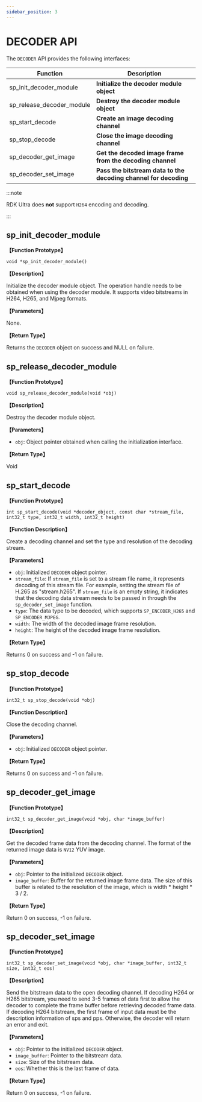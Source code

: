 ```yaml
---
sidebar_position: 3
---
```

# DECODER API

The `DECODER` API provides the following interfaces:

| Function | Description |
| ---- | ----- |
| sp_init_decoder_module | **Initialize the decoder module object** |
| sp_release_decoder_module | **Destroy the decoder module object** |
| sp_start_decode | **Create an image decoding channel** |
| sp_stop_decode | **Close the image decoding channel** |
| sp_decoder_get_image | **Get the decoded image frame from the decoding channel** |
| sp_decoder_set_image | **Pass the bitstream data to the decoding channel for decoding** |

:::note

RDK Ultra does **not** support `H264` encoding and decoding.

:::

## sp_init_decoder_module

**【Function Prototype】**

`void *sp_init_decoder_module()`

**【Description】**

Initialize the decoder module object. The operation handle needs to be obtained when using the decoder module. It supports video bitstreams in H264, H265, and Mjpeg formats.

**【Parameters】**

None.

**【Return Type】**

Returns the `DECODER` object on success and NULL on failure.

## sp_release_decoder_module

**【Function Prototype】**

`void sp_release_decoder_module(void *obj)`

**【Description】**

Destroy the decoder module object.

**【Parameters】**

 - `obj`: Object pointer obtained when calling the initialization interface.

**【Return Type】** 

Void

## sp_start_decode  

**【Function Prototype】**  

`int sp_start_decode(void *decoder_object, const char *stream_file, int32_t type, int32_t width, int32_t height)`

**【Function Description】**  

Create a decoding channel and set the type and resolution of the decoding stream.

**【Parameters】**

- `obj`: Initialized `DECODER` object pointer.
- `stream_file`: If `stream_file` is set to a stream file name, it represents decoding of this stream file. For example, setting the stream file of H.265 as "stream.h265". If `stream_file` is an empty string, it indicates that the decoding data stream needs to be passed in through the `sp_decoder_set_image` function.
- `type`: The data type to be decoded, which supports `SP_ENCODER_H265` and `SP_ENCODER_MJPEG`.
- `width`: The width of the decoded image frame resolution.
- `height`: The height of the decoded image frame resolution.

**【Return Type】** 

Returns 0 on success and -1 on failure.

## sp_stop_decode  

**【Function Prototype】**  

`int32_t sp_stop_decode(void *obj)`

**【Function Description】**  

Close the decoding channel.

**【Parameters】**

- `obj`: Initialized `DECODER` object pointer.

**【Return Type】** 

Returns 0 on success and -1 on failure.

## sp_decoder_get_image

**【Function Prototype】**

`int32_t sp_decoder_get_image(void *obj, char *image_buffer)`

**【Description】**

Get the decoded frame data from the decoding channel. The format of the returned image data is `NV12` YUV image.

**【Parameters】**

- `obj`: Pointer to the initialized `DECODER` object.
- `image_buffer`: Buffer for the returned image frame data. The size of this buffer is related to the resolution of the image, which is width * height * 3 / 2.

**【Return Type】**

Return 0 on success, -1 on failure.

## sp_decoder_set_image

**【Function Prototype】**

`int32_t sp_decoder_set_image(void *obj, char *image_buffer, int32_t size, int32_t eos)`

**【Description】**

Send the bitstream data to the open decoding channel. 
If decoding H264 or H265 bitstream, you need to send 3-5 frames of data first to allow the decoder to complete the frame buffer before retrieving decoded frame data.
If decoding H264 bitstream, the first frame of input data must be the description information of sps and pps. Otherwise, the decoder will return an error and exit.

**【Parameters】**

- `obj`: Pointer to the initialized `DECODER` object.
- `image_buffer`: Pointer to the bitstream data.
- `size`: Size of the bitstream data.
- `eos`: Whether this is the last frame of data.

**【Return Type】**

Return 0 on success, -1 on failure.